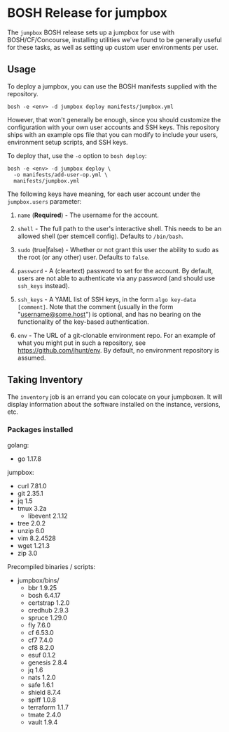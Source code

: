 # BOSH Release for jumpbox

The `jumpbox` BOSH release sets up a jumpbox for use with BOSH/CF/Concourse,
installing utilities we've found to be generally useful for these tasks, as
well as setting up custom user environments per user.

## Usage

To deploy a jumpbox, you can use the BOSH manifests supplied with the
repository.

```
bosh -e <env> -d jumpbox deploy manifests/jumpbox.yml
```

However, that won't generally be enough, since you should customize the
configuration with your own user accounts and SSH keys.  This repository
ships with an example ops file that you can modify to include your users,
environment setup scripts, and SSH keys.

To deploy that, use the `-o` option to `bosh deploy`:

```
bosh -e <env> -d jumpbox deploy \
  -o manifests/add-user-op.yml \
  manifests/jumpbox.yml
```

The following keys have meaning, for each user account under the
`jumpbox.users` parameter:

  1. `name` (**Required**) - The username for the account.

  2. `shell` - The full path to the user's interactive shell.
     This needs to be an allowed shell (per stemcell config).
     Defaults to `/bin/bash`.

  3. `sudo` (true|false) - Whether or not grant this user the
     ability to sudo as the root (or any other) user.
     Defaults to `false`.

  4. `password` - A (cleartext) password to set for the account.
     By default, users are not able to authenticate via any
     password (and should use `ssh_keys` instead).

  5. `ssh_keys` - A YAML list of SSH keys, in the form
     `algo key-data [comment]`.  Note that the comment
     (usually in the form "username@some.host") is optional,
     and has no bearing on the functionality of the key-based
     authentication.

  6. `env` - The URL of a git-clonable environment repo.
     For an example of what you might put in such a repository,
     see <https://github.com/jhunt/env>.
     By default, no environment repository is assumed.

## Taking Inventory

The `inventory` job is an errand you can colocate on your
jumpboxen.  It will display information about the software
installed on the instance, versions, etc.


### Packages installed

golang: 
- go 1.17.8

jumpbox:
- curl 7.81.0
- git 2.35.1
- jq 1.5
- tmux 3.2a
  - libevent 2.1.12
- tree 2.0.2
- unzip 6.0
- vim 8.2.4528
- wget 1.21.3
- zip 3.0

Precompiled binaries / scripts:
- jumpbox/bins/
  - bbr 1.9.25
  - bosh 6.4.17
  - certstrap 1.2.0
  - credhub 2.9.3
  - spruce 1.29.0
  - fly 7.6.0
  - cf 6.53.0
  - cf7 7.4.0
  - cf8 8.2.0
  - esuf 0.1.2
  - genesis 2.8.4
  - jq 1.6
  - nats 1.2.0
  - safe 1.6.1
  - shield 8.7.4
  - spiff 1.0.8
  - terraform 1.1.7
  - tmate 2.4.0
  - vault 1.9.4
